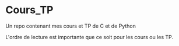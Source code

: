 # Cours_TP
Un repo contenant mes cours et TP de C et de Python

L'ordre de lecture est importante que ce soit pour les cours ou les TP.
